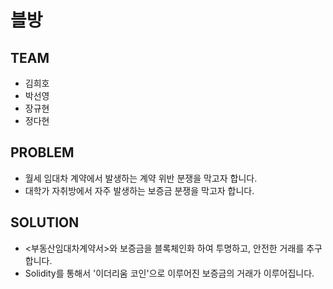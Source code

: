 # 블방

## TEAM
- 김희호
- 박선영
- 장규현
- 정다현

## PROBLEM
- 월세 임대차 계약에서 발생하는 계약 위반 분쟁을 막고자 합니다.
- 대학가 자취방에서 자주 발생하는 보증금 분쟁을 막고자 합니다.

## SOLUTION
- <부동산임대차계약서>와 보증금을 블록체인화 하여 투명하고, 안전한 거래를 추구합니다.
- Solidity를 통해서 '이더리움 코인'으로 이루어진 보증금의 거래가 이루어집니다.
